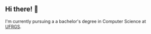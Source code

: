 ## Hi there! 👋
I'm currently pursuing a a bachelor's degree in Computer Science at [UFRGS](http://ufrgs.br).

<!--
 - This repo also contains the files for my personal site
-->
